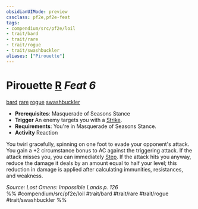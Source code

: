 ```yaml
---
obsidianUIMode: preview
cssclass: pf2e,pf2e-feat
tags:
- compendium/src/pf2e/loil
- trait/bard
- trait/rare
- trait/rogue
- trait/swashbuckler
aliases: ["Pirouette"]
---
```

# Pirouette  [R](../../Rules/core-rulebook/chapter-9-playing-the-game.md#Actions "Reaction") *Feat 6*  
[bard](../../Rules/traits/bard.md)  [rare](../../Rules/traits/rare.md)  [rogue](../../Rules/traits/rogue.md)  [swashbuckler](../../Rules/traits/swashbuckler-apg.md)  

- **Prerequisites**: Masquerade of Seasons Stance
- **Trigger** An enemy targets you with a [Strike](../../Rules/actions/strike.md).
- **Requirements**: You're in Masquerade of Seasons Stance.
- **Activity** Reaction

You twirl gracefully, spinning on one foot to evade your opponent's attack. You gain a +2 circumstance bonus to AC against the triggering attack. If the attack misses you, you can immediately [Step](../../Rules/actions/step.md). If the attack hits you anyway, reduce the damage it deals by an amount equal to half your level; this reduction in damage is applied after calculating immunities, resistances, and weakness.

*Source: Lost Omens: Impossible Lands p. 126*  
%% #compendium/src/pf2e/loil #trait/bard #trait/rare #trait/rogue #trait/swashbuckler %%